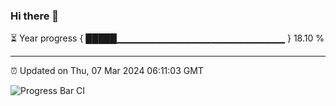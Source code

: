 ### Hi there 👋

⏳ Year progress { █████▁▁▁▁▁▁▁▁▁▁▁▁▁▁▁▁▁▁▁▁▁▁▁▁▁ } 18.10 %

---

⏰ Updated on Thu, 07 Mar 2024 06:11:03 GMT

![Progress Bar CI](https://github.com/Shyam-Makwana/GitHub-Actions-Demo/workflows/Progress%20Bar%20CI/badge.svg)
